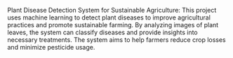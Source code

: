 Plant Disease Detection System for Sustainable Agriculture: 
This project uses machine learning to detect plant diseases to improve agricultural practices and promote sustainable farming. By analyzing images of plant leaves, the system can classify diseases and provide insights into necessary treatments. The system aims to help farmers reduce crop losses and minimize pesticide usage.
